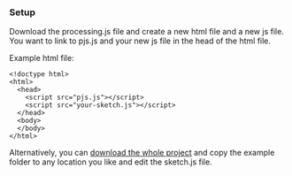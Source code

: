 ### Setup

Download the processing.js file and create a new html file and a new js file. You want to link to pjs.js and your new js file in the head of the html file.

Example html file:
```
<!doctype html>
<html>
  <head>
    <script src="pjs.js"></script>
    <script src="your-sketch.js"></script>
  </head>
  <body>
  </body>
</html>
```

Alternatively, you can [download the whole project](https://github.com/lmccart/processing-js/archive/master.zip) and copy the example folder to any location you like and edit the sketch.js file.


